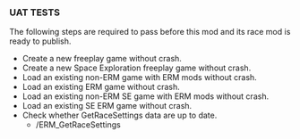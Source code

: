 ### UAT TESTS

The following steps are required to pass before this mod and its race mod is ready to publish.

- Create a new freeplay game without crash.
- Create a new Space Exploration freeplay game without crash.
- Load an existing non-ERM game with ERM mods without crash.
- Load an existing ERM game without crash.
- Load an existing non-ERM SE game with ERM mods without crash.
- Load an existing SE ERM game without crash.
- Check whether GetRaceSettings data are up to date.
    - /ERM_GetRaceSettings

